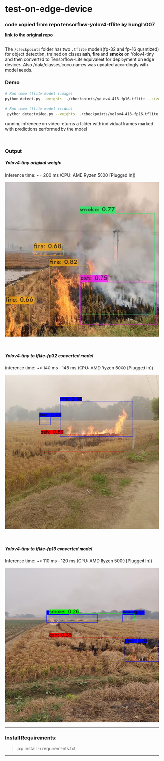 # test-on-edge-device

### code copied from repo tensorflow-yolov4-tflite by hunglc007

<b> link to the original <a href="https://github.com/hunglc007/tensorflow-yolov4-tflite">repo</a> </b>

<hr>

The `/checkpoints` folder has two `.tflite` models(fp-32 and fp-16 quantized) for object detection, trained on clsses <b>ash</b>, <b>fire</b> and <b>smoke</b> on Yolov4-tiny and then converted to Tensorflow-Lite equivalent for deployment on edge devices. Also /data/classes/coco.names was updated accordingly with model needs.

### Demo

```bash
# Run demo tflite model (image)
python detect.py --weights  ./checkpoints/yolov4-416-fp16.tflite --size 416 --model yolov4 --image ./data/AFL/img10.jpg --framework tflite

# Run demo tflite model (video)
 python detectvideo.py --weights  ./checkpoints/yolov4-416-fp16.tflite --size 416 --model yolov4 --video ./data/AFL/video1.mp4 --framework tflite
```
running infrenece on video returns a folder with individual frames marked with predictions performed by the model

<br>

### Output

##### Yolov4-tiny original weight
Inference time: ~= 200 ms (CPU: AMD Ryzen 5000 [Plugged In]) 
<p align="center"><img src="data/yolov4tiny.jpg" width="640"\></p>

<br>

##### Yolov4-tiny to tflite-fp32 converted model
Inference time: ~= 140 ms - 145 ms (CPU: AMD Ryzen 5000 [Plugged In]) 
<p align="center"><img src="data/tflitefp32.png" width="640"\></p>

<br>

##### Yolov4-tiny to tflite-fp16 converted model
Inference time: ~= 110 ms - 120 ms (CPU: AMD Ryzen 5000 [Plugged In]) 
<p align="center"><img src="data/tflitefp16.png" width="640"\></p>

<hr>

### Install Requirements:

> pip install -r requirements.txt

<hr>
